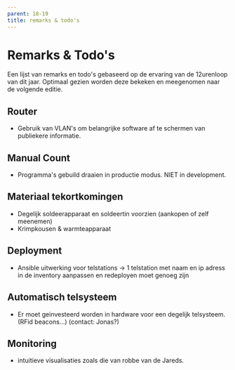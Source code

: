 ```yaml
---
parent: 18-19
title: remarks & todo's
---
```


# Remarks & Todo's

Een lijst van remarks en todo's gebaseerd op de ervaring van de 12urenloop van dit jaar. Optimaal gezien worden deze bekeken en meegenomen naar de volgende editie.

## Router

- Gebruik van VLAN's om belangrijke software af te schermen van publiekere informatie.

## Manual Count

- Programma's gebuild draaien in productie modus. NIET in development.

## Materiaal tekortkomingen

- Degelijk soldeerapparaat en soldeertin voorzien (aankopen of zelf meenemen)
- Krimpkousen & warmteapparaat

## Deployment

- Ansible uitwerking voor telstations -> 1 telstation met naam en ip adress in de inventory aanpassen en redeployen moet genoeg zijn

## Automatisch telsysteem

- Er moet geinvesteerd worden in hardware voor een degelijk telsysteem. (RFid beacons...) (contact: Jonas?)

## Monitoring

- intuitieve visualisaties zoals die van robbe van de Jareds.
